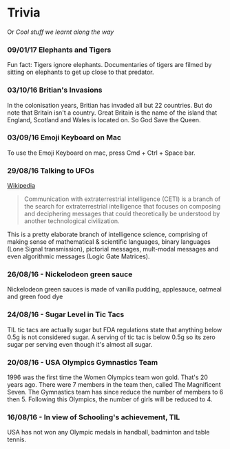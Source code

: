 # Trivia 
Or *Cool stuff we learnt along the way*

### 09/01/17 Elephants and Tigers
Fun fact: Tigers ignore elephants. Documentaries of tigers are filmed by sitting on elephants to get up close to that predator. 

### 03/10/16 Britian's Invasions 
In the colonisation years, Britian has invaded all but 22 countries. But do note that Britain isn't a country. Great Britain is the name of the island that England, Scotland and Wales is located on. So God Save the Queen. 

### 03/09/16 Emoji Keyboard on Mac
To use the Emoji Keyboard on mac, press Cmd + Ctrl + Space bar.

### 29/08/16 Talking to UFOs
[Wikipedia](https://en.wikipedia.org/wiki/Communication_with_extraterrestrial_intelligence)

> Communication with extraterrestrial intelligence (CETI) is a branch of the search for extraterrestrial intelligence that focuses on composing and deciphering messages that could theoretically be understood by another technological civilization. 

This is a pretty elaborate branch of intelligence science, comprising of making sense of mathematical & scientific languages, binary languages (Lone Signal transmission), pictorial messages, mult-modal messages and even algorithmic messages (Logic Gate Matrices). 

### 26/08/16 - Nickelodeon green sauce
Nickelodeon green sauces is made of vanilla pudding, applesauce, oatmeal and green food dye

### 24/08/16 - Sugar Level in Tic Tacs
TIL tic tacs are actually sugar but FDA regulations state that anything below 0.5g is not considered sugar. 
A serving of tic tac is below 0.5g so its zero sugar per serving even though it's almost all sugar.

### 20/08/16 - USA Olympics Gymnastics Team
1996 was the first time the Women Olympics team won gold. That's 20 years ago. 
There were 7 members in the team then, called The Magnificent Seven. The Gymnastics team has since reduce the number of members to 6 then 5. Following this Olympics, the number of girls will be reduced to 4.

### 16/08/16 - In view of Schooling's achievement, TIL
USA has not won any Olympic medals in handball, badminton and table tennis. 
